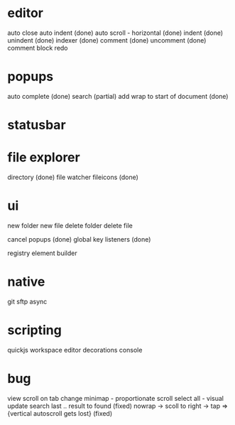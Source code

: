 # editor
auto close
auto indent (done)
auto scroll - horizontal (done)
indent (done)
unindent (done)
indexer (done)
comment (done)
uncomment (done)
comment block
redo

# popups
auto complete (done)
search (partial) 
add wrap to start of document (done)

# statusbar

# file explorer
directory (done)
file watcher
fileicons (done)

# ui
new folder
new file
delete folder
delete file

cancel popups (done)
global key listeners (done)

registry
element
builder

# native
git
sftp
async

# scripting
quickjs
workspace
editor
decorations
console

# bug
view scroll on tab change
minimap - proportionate scroll
select all - visual update
search last .. result to found (fixed)
nowrap -> scoll to right -> tap => {vertical autoscroll gets lost} (fixed)

